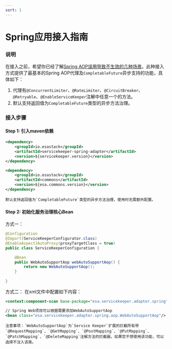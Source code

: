 ```yaml
---
sort: 1
---
```


# Spring应用接入指南

### 说明
在接入之前，希望你已经了解[Spring AOP误用导致不生效的几种场景](../../tips/README.md)。此种接入方式提供了最基本的Spring AOP代理及`CompletableFuture`异步支持的功能，具体如下：
1. 代理有`@ConcurrentLimiter`、`@RateLimiter`、`@CircuitBreaker`、`@Retryable`、`@EnableServiceKeeper`注解中任意一个的方法。
2. 默认支持返回值为`CompletableFuture`类型的异步方法治理。

### 接入步骤

#### Step 1: 引入maven依赖
```xml
<dependency>
    <groupId>io.esastack</groupId>
    <artifactId>servicekeeper-spring-adapter</artifactId>
    <version>${servicekeeper.version}</version>
</dependency>

<dependency>
    <groupId>io.esastack</groupId>
    <artifactId>commons</artifactId>
    <version>${esa.commons.version}</version>
</dependency>
```

```note
默认支持返回值为`CompletableFuture`类型的异步方法治理，使用时无需额外配置。
```

#### Step 2: 初始化服务治理核心Bean
方式一：

```java
@Configuration
@Import(ServiceKeeperConfigurator.class)
@EnableAspectJAutoProxy(proxyTargetClass = true)
public class ServiceKeeperConfiguration {

    @Bean
    public WebAutoSupportAop webAutoSupportAop() {
        return new WebAutoSupportAop();
    }
    
}
```

方式二：
在xml文件中配置如下内容：

```xml
<context:component-scan base-package="esa.servicekeeper.adapter.spring"/>

// Spring Web项目可以根据需要添加WebAutoSupportAop
<bean class="esa.servicekeeper.adapter.spring.aop.WebAutoSupportAop"/>
```

```note
注意事项：`WebAutoSupportAop`为`Service Keeper`扩展的拦截所有带`@RequestMapping`、`@GetMapping`、`@PostMapping`、`@PutMapping`、`@PatchMapping`、`@DeleteMapping`注解方法的拦截器，如果您不想使用该功能，可以选择不注入该类。
```

